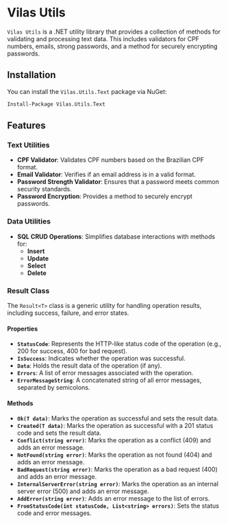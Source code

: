 # Vilas Utils

`Vilas Utils` is a .NET utility library that provides a collection of methods for validating and processing text data. This includes validators for CPF numbers, emails, strong passwords, and a method for securely encrypting passwords.

## Installation

You can install the `Vilas.Utils.Text` package via NuGet:

```bash
Install-Package Vilas.Utils.Text
```
## Features

### Text Utilities  
- **CPF Validator**: Validates CPF numbers based on the Brazilian CPF format.  
- **Email Validator**: Verifies if an email address is in a valid format.  
- **Password Strength Validator**: Ensures that a password meets common security standards.  
- **Password Encryption**: Provides a method to securely encrypt passwords.  

### Data Utilities  
- **SQL CRUD Operations**: Simplifies database interactions with methods for:  
  - **Insert**  
  - **Update**  
  - **Select**  
  - **Delete**  

### Result<T> Class  
The `Result<T>` class is a generic utility for handling operation results, including success, failure, and error states.  

#### Properties  
- **`StatusCode`**: Represents the HTTP-like status code of the operation (e.g., 200 for success, 400 for bad request).  
- **`IsSuccess`**: Indicates whether the operation was successful.  
- **`Data`**: Holds the result data of the operation (if any).  
- **`Errors`**: A list of error messages associated with the operation.  
- **`ErrorMessageString`**: A concatenated string of all error messages, separated by semicolons.  

#### Methods  
- **`Ok(T data)`**: Marks the operation as successful and sets the result data.  
- **`Created(T data)`**: Marks the operation as successful with a 201 status code and sets the result data.  
- **`Conflict(string error)`**: Marks the operation as a conflict (409) and adds an error message.  
- **`NotFound(string error)`**: Marks the operation as not found (404) and adds an error message.  
- **`BadRequest(string error)`**: Marks the operation as a bad request (400) and adds an error message.  
- **`InternalServerError(string error)`**: Marks the operation as an internal server error (500) and adds an error message.  
- **`AddError(string error)`**: Adds an error message to the list of errors.  
- **`FromStatusCode(int statusCode, List<string> errors)`**: Sets the status code and error messages.  
  
